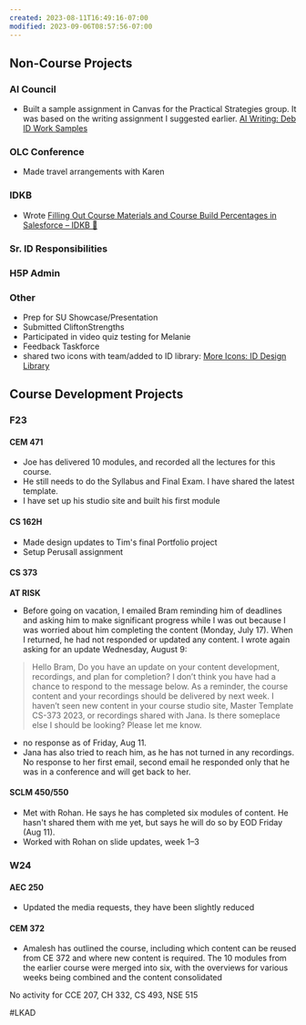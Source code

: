 ```yaml
---
created: 2023-08-11T16:49:16-07:00
modified: 2023-09-06T08:57:56-07:00
---
```


## Non-Course Projects

### AI Council

- Built a sample assignment in Canvas for the Practical Strategies group. It was based on the writing assignment I suggested earlier. [AI Writing: Deb ID Work Samples](https://canvas.oregonstate.edu/courses/1864989/pages/ai-writing?module_item_id=23446466)

### OLC Conference

- Made travel arrangements with Karen

### IDKB

- Wrote [Filling Out Course Materials and Course Build Percentages in Salesforce – IDKB 🦫](https://idkb.oregonstate.education/knowledge-base/course-materials-and-build-percentages/)

### Sr. ID Responsibilities

### H5P Admin

### Other

- Prep for SU Showcase/Presentation
- Submitted CliftonStrengths
- Participated in video quiz testing for Melanie
- Feedback Taskforce
- shared two icons with team/added to ID library: [More Icons: ID Design Library](https://canvas.oregonstate.edu/courses/1732769/pages/more-icons)

## Course Development Projects

### F23

#### CEM 471

- Joe has delivered 10 modules, and recorded all the lectures for this course.
- He still needs to do the Syllabus and Final Exam. I have shared the latest template.
- I have set up his studio site and built his first module

#### CS 162H

- Made design updates to Tim's final Portfolio project
- Setup Perusall assignment

#### CS 373

**AT RISK**

- Before going on vacation, I emailed Bram reminding him of deadlines and asking him to make significant progress while I was out because I was worried about him completing the content (Monday, July 17). When I returned, he had not responded or updated any content. I wrote again asking for an update Wednesday, August 9: 

> Hello Bram,
> Do you have an update on your content development, recordings, and plan for completion? I don’t think you have had a chance to respond to the message below.
> As a reminder, the course content and your recordings should be delivered by next week.
> I haven’t seen new content in your course studio site, Master Template CS-373 2023, or recordings shared with Jana. Is there someplace else I should be looking?
> Please let me know.

- no response as of Friday, Aug 11. 
- Jana has also tried to reach him, as he has not turned in any recordings. No response to her first email, second email he responded only that he was in a conference and will get back to her.

#### SCLM 450/550

- Met with Rohan. He says he has completed six modules of content. He hasn't shared them with me yet, but says he will do so by EOD Friday (Aug 11). 
- Worked with Rohan on slide updates, week 1–3

### W24

#### AEC 250

- Updated the media requests, they have been slightly reduced

#### CEM 372

- Amalesh has outlined the course, including which content can be reused from CE 372 and where new content is required. The 10 modules from the earlier course were merged into six, with the overviews for various weeks being combined and the content consolidated 

No activity for CCE 207, CH 332, CS 493, NSE 515

#LKAD 